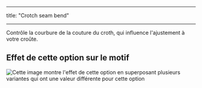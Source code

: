 - - -
title: "Crotch seam bend"
- - -

Contrôle la courbure de la couture du croth, qui influence l'ajustement à votre croûte.

## Effet de cette option sur le motif

![Cette image montre l'effet de cette option en superposant plusieurs variantes qui ont une valeur différente pour cette option](titan_crotchseamcurvebend_sample.svg "Effect of this option on the pattern")
